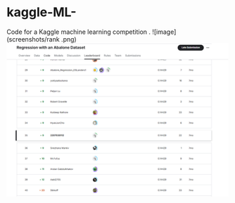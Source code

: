 # kaggle-ML-
Code for a Kaggle machine learning competition .
![image](screenshots/rank .png)
![image](screenshots/score.png)
